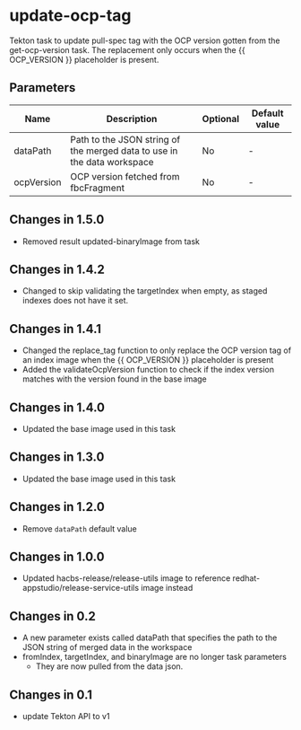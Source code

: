 # update-ocp-tag
Tekton task to update pull-spec tag with the OCP version gotten from the get-ocp-version task. The replacement only
occurs when the {{ OCP_VERSION }} placeholder is present.

## Parameters

| Name       | Description                                                             | Optional | Default value |
|------------|-------------------------------------------------------------------------|----------|---------------|
| dataPath   | Path to the JSON string of the merged data to use in the data workspace | No       | -             |
| ocpVersion | OCP version fetched from fbcFragment                                    | No       | -             |

## Changes in 1.5.0
* Removed result updated-binaryImage from task

## Changes in 1.4.2
* Changed to skip validating the targetIndex when empty, as staged indexes does not have it set.

## Changes in 1.4.1
* Changed the replace_tag function to only replace the OCP version tag of an index image when the {{ OCP_VERSION }}
  placeholder is present
* Added the validateOcpVersion function to check if the index version matches with the version found in the base image

## Changes in 1.4.0
* Updated the base image used in this task

## Changes in 1.3.0
* Updated the base image used in this task

## Changes in 1.2.0
* Remove `dataPath` default value

## Changes in 1.0.0
* Updated hacbs-release/release-utils image to reference redhat-appstudio/release-service-utils image instead

## Changes in 0.2
* A new parameter exists called dataPath that specifies the path to the JSON string of merged data in the workspace
* fromIndex, targetIndex, and binaryImage are no longer task parameters
    * They are now pulled from the data json.

## Changes in 0.1
* update Tekton API to v1
